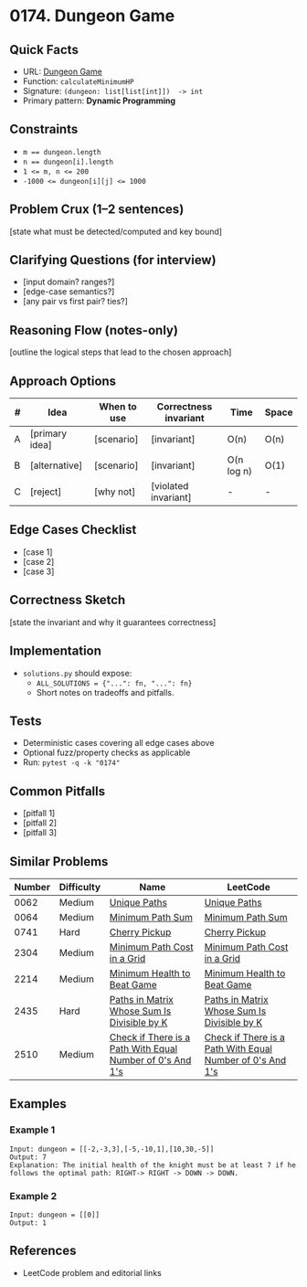 # 0174. Dungeon Game

## Quick Facts

- URL: [Dungeon Game](https://leetcode.com/problems/dungeon-game/)
- Function: `calculateMinimumHP`
- Signature: `(dungeon: list[list[int]])  -> int`
- Primary pattern: **Dynamic Programming**

## Constraints

- `m == dungeon.length`
- `n == dungeon[i].length`
- `1 <= m, n <= 200`
- `-1000 <= dungeon[i][j] <= 1000`

## Problem Crux (1–2 sentences)

[state what must be detected/computed and key bound]

## Clarifying Questions (for interview)

- [input domain? ranges?]
- [edge-case semantics?]
- [any pair vs first pair? ties?]

## Reasoning Flow (notes-only)

[outline the logical steps that lead to the chosen approach]

## Approach Options

| #   | Idea           | When to use | Correctness invariant | Time       | Space |
| --- | -------------- | ----------- | --------------------- | ---------- | ----- |
| A   | [primary idea] | [scenario]  | [invariant]           | O(n)       | O(n)  |
| B   | [alternative]  | [scenario]  | [invariant]           | O(n log n) | O(1)  |
| C   | [reject]       | [why not]   | [violated invariant]  | -          | -     |

## Edge Cases Checklist

- [case 1]
- [case 2]
- [case 3]

## Correctness Sketch

[state the invariant and why it guarantees correctness]

## Implementation

- `solutions.py` should expose:
    - `ALL_SOLUTIONS = {"...": fn, "...": fn}`
    - Short notes on tradeoffs and pitfalls.

## Tests

- Deterministic cases covering all edge cases above
- Optional fuzz/property checks as applicable
- Run: `pytest -q -k "0174"`

## Common Pitfalls

- [pitfall 1]
- [pitfall 2]
- [pitfall 3]

## Similar Problems

| Number | Difficulty | Name                                                                                                                                   | LeetCode                                                                                                                                            |
| ------ | ---------- | -------------------------------------------------------------------------------------------------------------------------------------- | --------------------------------------------------------------------------------------------------------------------------------------------------- |
| 0062   | Medium     | [Unique Paths](../0062-unique-paths/readme.md)                                                                                         | [Unique Paths](https://leetcode.com/problems/unique-paths/)                                                                                         |
| 0064   | Medium     | [Minimum Path Sum](../0064-minimum-path-sum/readme.md)                                                                                 | [Minimum Path Sum](https://leetcode.com/problems/minimum-path-sum/)                                                                                 |
| 0741   | Hard       | [Cherry Pickup](../0741-cherry-pickup/readme.md)                                                                                       | [Cherry Pickup](https://leetcode.com/problems/cherry-pickup/)                                                                                       |
| 2304   | Medium     | [Minimum Path Cost in a Grid](../2304-minimum-path-cost-in-a-grid/readme.md)                                                           | [Minimum Path Cost in a Grid](https://leetcode.com/problems/minimum-path-cost-in-a-grid/)                                                           |
| 2214   | Medium     | [Minimum Health to Beat Game](../2214-minimum-health-to-beat-game/readme.md)                                                           | [Minimum Health to Beat Game](https://leetcode.com/problems/minimum-health-to-beat-game/)                                                           |
| 2435   | Hard       | [Paths in Matrix Whose Sum Is Divisible by K](../2435-paths-in-matrix-whose-sum-is-divisible-by-k/readme.md)                           | [Paths in Matrix Whose Sum Is Divisible by K](https://leetcode.com/problems/paths-in-matrix-whose-sum-is-divisible-by-k/)                           |
| 2510   | Medium     | [Check if There is a Path With Equal Number of 0's And 1's](../2510-check-if-there-is-a-path-with-equal-number-of-0s-and-1s/readme.md) | [Check if There is a Path With Equal Number of 0's And 1's](https://leetcode.com/problems/check-if-there-is-a-path-with-equal-number-of-0s-and-1s/) |

## Examples

### Example 1

```text
Input: dungeon = [[-2,-3,3],[-5,-10,1],[10,30,-5]]
Output: 7
Explanation: The initial health of the knight must be at least 7 if he follows the optimal path: RIGHT-> RIGHT -> DOWN -> DOWN.
```

### Example 2

```text
Input: dungeon = [[0]]
Output: 1
```

## References

- LeetCode problem and editorial links
